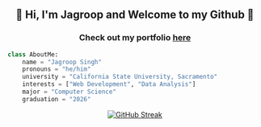 <h2 align=center>💙 Hi, I'm Jagroop and Welcome to my Github 💙</h2>
<h3 align=center> Check out my portfolio <a href="https://jagroopsinghportfolio.vercel.app/" target="_blank">here</a></h3>

```py
class AboutMe:
    name = "Jagroop Singh"
    pronouns = "he/him"
    university = "California State University, Sacramento"
    interests = ["Web Development", "Data Analysis"]
    major = "Computer Science"
    graduation = "2026"
```

<div align="center">
  <a href="https://git.io/streak-stats">
    <img src="https://github-readme-streak-stats.herokuapp.com?user=jay-samra&theme=sea&stroke=FFDCD7A0&border=EBEBEB&ring=003366&background=BBDEFB&fire=C91204&dates=003366&currStreakNum=003366&sideNums=003366&currStreakLabel=003366&sideLabels=003366" alt="GitHub Streak" />
  </a>
</div>


<!--
**jay-samra/jay-samra** is a ✨ _special_ ✨ repository because its `README.md` (this file) appears on your GitHub profile.

Here are some ideas to get you started:

- 🔭 I’m currently working on ...
- 🌱 I’m currently learning ...
- 👯 I’m looking to collaborate on ...
- 🤔 I’m looking for help with ...
- 💬 Ask me about ...
- 📫 How to reach me: ...
- 😄 Pronouns: ...
- ⚡ Fun fact: ...
-->
